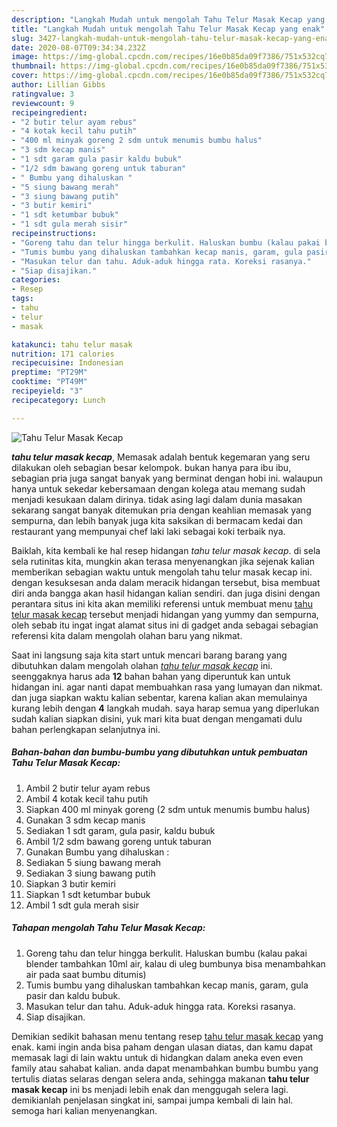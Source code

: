 ```yaml
---
description: "Langkah Mudah untuk mengolah Tahu Telur Masak Kecap yang enak"
title: "Langkah Mudah untuk mengolah Tahu Telur Masak Kecap yang enak"
slug: 3427-langkah-mudah-untuk-mengolah-tahu-telur-masak-kecap-yang-enak
date: 2020-08-07T09:34:34.232Z
image: https://img-global.cpcdn.com/recipes/16e0b85da09f7386/751x532cq70/tahu-telur-masak-kecap-foto-resep-utama.jpg
thumbnail: https://img-global.cpcdn.com/recipes/16e0b85da09f7386/751x532cq70/tahu-telur-masak-kecap-foto-resep-utama.jpg
cover: https://img-global.cpcdn.com/recipes/16e0b85da09f7386/751x532cq70/tahu-telur-masak-kecap-foto-resep-utama.jpg
author: Lillian Gibbs
ratingvalue: 3
reviewcount: 9
recipeingredient:
- "2 butir telur ayam rebus"
- "4 kotak kecil tahu putih"
- "400 ml minyak goreng 2 sdm untuk menumis bumbu halus"
- "3 sdm kecap manis"
- "1 sdt garam gula pasir kaldu bubuk"
- "1/2 sdm bawang goreng untuk taburan"
- " Bumbu yang dihaluskan "
- "5 siung bawang merah"
- "3 siung bawang putih"
- "3 butir kemiri"
- "1 sdt ketumbar bubuk"
- "1 sdt gula merah sisir"
recipeinstructions:
- "Goreng tahu dan telur hingga berkulit. Haluskan bumbu (kalau pakai blender tambahkan 10ml air, kalau di uleg bumbunya bisa menambahkan air pada saat bumbu ditumis)"
- "Tumis bumbu yang dihaluskan tambahkan kecap manis, garam, gula pasir dan kaldu bubuk."
- "Masukan telur dan tahu. Aduk-aduk hingga rata. Koreksi rasanya."
- "Siap disajikan."
categories:
- Resep
tags:
- tahu
- telur
- masak

katakunci: tahu telur masak 
nutrition: 171 calories
recipecuisine: Indonesian
preptime: "PT29M"
cooktime: "PT49M"
recipeyield: "3"
recipecategory: Lunch

---
```



![Tahu Telur Masak Kecap](https://img-global.cpcdn.com/recipes/16e0b85da09f7386/751x532cq70/tahu-telur-masak-kecap-foto-resep-utama.jpg)

<b><i>tahu telur masak kecap</i></b>, Memasak adalah bentuk kegemaran yang seru dilakukan oleh sebagian besar kelompok. bukan hanya para ibu ibu, sebagian pria juga sangat banyak yang berminat dengan hobi ini. walaupun hanya untuk sekedar kebersamaan dengan kolega atau memang sudah menjadi kesukaan dalam dirinya. tidak asing lagi dalam dunia masakan sekarang sangat banyak ditemukan pria dengan keahlian memasak yang sempurna, dan lebih banyak juga kita saksikan di bermacam kedai dan restaurant yang mempunyai chef laki laki sebagai koki terbaik nya.

Baiklah, kita kembali ke hal resep hidangan <i>tahu telur masak kecap</i>. di sela sela rutinitas kita, mungkin akan terasa menyenangkan jika sejenak kalian memberikan sebagian waktu untuk mengolah tahu telur masak kecap ini. dengan kesuksesan anda dalam meracik hidangan tersebut, bisa membuat diri anda bangga akan hasil hidangan kalian sendiri. dan juga disini dengan perantara situs ini kita akan memiliki referensi untuk membuat menu <u>tahu telur masak kecap</u> tersebut menjadi hidangan yang yummy dan sempurna, oleh sebab itu ingat ingat alamat situs ini di gadget anda sebagai sebagian referensi kita dalam mengolah olahan baru yang nikmat.




Saat ini langsung saja kita start untuk mencari barang barang yang dibutuhkan dalam mengolah olahan <u><i>tahu telur masak kecap</i></u> ini. seenggaknya harus ada <b>12</b> bahan bahan yang diperuntuk kan untuk hidangan ini. agar nanti dapat membuahkan rasa yang lumayan dan nikmat. dan juga siapkan waktu kalian sebentar, karena kalian akan memulainya kurang lebih dengan <b>4</b> langkah mudah. saya harap semua yang diperlukan sudah kalian siapkan disini, yuk mari kita buat dengan mengamati dulu bahan perlengkapan selanjutnya ini.

<!--inarticleads1-->

##### Bahan-bahan dan bumbu-bumbu yang dibutuhkan untuk pembuatan Tahu Telur Masak Kecap:

1. Ambil 2 butir telur ayam rebus
1. Ambil 4 kotak kecil tahu putih
1. Siapkan 400 ml minyak goreng (2 sdm untuk menumis bumbu halus)
1. Gunakan 3 sdm kecap manis
1. Sediakan 1 sdt garam, gula pasir, kaldu bubuk
1. Ambil 1/2 sdm bawang goreng untuk taburan
1. Gunakan  Bumbu yang dihaluskan :
1. Sediakan 5 siung bawang merah
1. Sediakan 3 siung bawang putih
1. Siapkan 3 butir kemiri
1. Siapkan 1 sdt ketumbar bubuk
1. Ambil 1 sdt gula merah sisir




<!--inarticleads2-->

##### Tahapan mengolah Tahu Telur Masak Kecap:

1. Goreng tahu dan telur hingga berkulit. Haluskan bumbu (kalau pakai blender tambahkan 10ml air, kalau di uleg bumbunya bisa menambahkan air pada saat bumbu ditumis)
1. Tumis bumbu yang dihaluskan tambahkan kecap manis, garam, gula pasir dan kaldu bubuk.
1. Masukan telur dan tahu. Aduk-aduk hingga rata. Koreksi rasanya.
1. Siap disajikan.




Demikian sedikit bahasan menu tentang resep <u>tahu telur masak kecap</u> yang enak. kami ingin anda bisa paham dengan ulasan diatas, dan kamu dapat memasak lagi di lain waktu untuk di hidangkan dalam aneka even even family atau sahabat kalian. anda dapat menambahkan bumbu bumbu yang tertulis diatas selaras dengan selera anda, sehingga makanan <b>tahu telur masak kecap</b> ini bs menjadi lebih enak dan menggugah selera lagi. demikianlah penjelasan singkat ini, sampai jumpa kembali di lain hal. semoga hari kalian menyenangkan.
